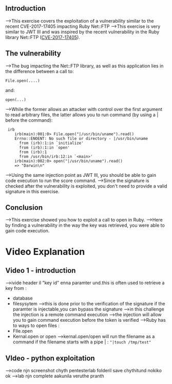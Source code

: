 ## Introduction
-->This exercise covers the exploitation of a vulnerability similar to the recent CVE-2017-17405 impacting Ruby Net::FTP
-->This exercise is very similar to JWT III and was inspired by the recent vulnerability in the Ruby library Net::FTP ([CVE-2017-17405](https://www.ruby-lang.org/en/news/2017/12/14/net-ftp-command-injection-cve-2017-17405/)).

## The vulnerability
-->The bug impacting the Net::FTP library, as well as this application lies in the difference between a call to:
```
File.open(....)
```
and:
```
open(...)
```
-->While the former allows an attacker with control over the first argument to read arbitrary files, the latter allows you to run command (by using a | before the command):
```
 irb
	irb(main):001:0> File.open("|/usr/bin/uname").read()
	Errno::ENOENT: No such file or directory - |/usr/bin/uname
	  from (irb):1:in `initialize'
	  from (irb):1:in `open'
	  from (irb):1
	  from /usr/bin/irb:12:in `<main>'
	irb(main):002:0> open("|/usr/bin/uname").read()
	=> "Darwin\n"
```
-->Using the same injection point as JWT III, you should be able to gain code execution to run the score command.
-->Since the signature is checked after the vulnerability is exploited, you don't need to provide a valid signature in this exercise.

## Conclusion
-->This exercise showed you how to exploit a call to open in Ruby.
-->Here by finding a vulnerability in the way the key was retrieved, you were able to gain code execution.

# Video Explanation
## Video 1 - introduction
-->ivide header il "key id" enna paramter und.this is often used to retrieve a key from :
- database
- filesysytem
-->this is done prior to the verification of the signature if the paramter is injectable,you can bypass the signature
-->in this challenge the injection is a remote command execution
-->the injection will allow you to gain command execution before the token is verified
-->Ruby has to ways to open files :
- FIle.open
- Kernal.open or open
-->kernal.open/open  will run the filename as a command if the filename starts with a pipe | :
`"|touch /tmp/test"`

## VIdeo - python exploitation
-->code njn screenshot chyth pentesterlab folderil save chythitund nokiko ok
-->lab njn complete aakunila veruthe pranth